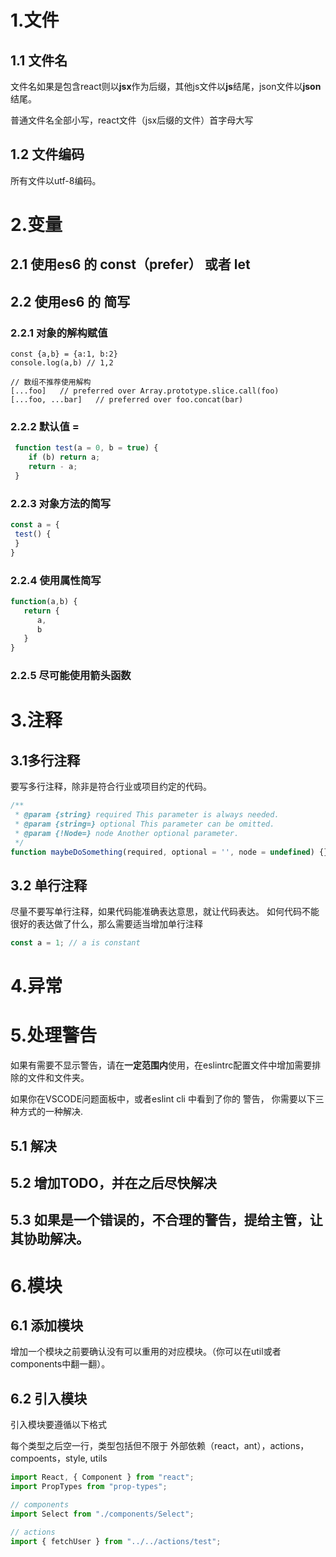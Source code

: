 # 1.文件
## 1.1 文件名

文件名如果是包含react则以**jsx**作为后缀，其他js文件以**js**结尾，json文件以**json**结尾。

普通文件名全部小写，react文件（jsx后缀的文件）首字母大写
## 1.2 文件编码
所有文件以utf-8编码。
# 2.变量
## 2.1 使用es6 的  const（prefer） 或者 let
## 2.2 使用es6 的 简写
### 2.2.1 对象的解构赋值

```
const {a,b} = {a:1, b:2}
console.log(a,b) // 1,2

// 数组不推荐使用解构
[...foo]   // preferred over Array.prototype.slice.call(foo)
[...foo, ...bar]   // preferred over foo.concat(bar)

```
### 2.2.2 默认值 =

```js
 function test(a = 0, b = true) {
 	if (b) return a;
 	return - a;
 }
```
### 2.2.3 对象方法的简写

```js
const a = {
 test() {
 }
}

```
### 2.2.4 使用属性简写

```js
function(a,b) {
   return {
   	  a,
   	  b
   }
}
```

### 2.2.5 尽可能使用箭头函数

# 3.注释
## 3.1多行注释

要写多行注释，除非是符合行业或项目约定的代码。

```js
/**
 * @param {string} required This parameter is always needed.
 * @param {string=} optional This parameter can be omitted.
 * @param {!Node=} node Another optional parameter.
 */
function maybeDoSomething(required, optional = '', node = undefined) {}
```
## 3.2 单行注释

尽量不要写单行注释，如果代码能准确表达意思，就让代码表达。
如何代码不能很好的表达做了什么，那么需要适当增加单行注释

```js
const a = 1; // a is constant

```

# 4.异常

# 5.处理警告
如果有需要不显示警告，请在**一定范围内**使用，在eslintrc配置文件中增加需要排除的文件和文件夹。

如果你在VSCODE问题面板中，或者eslint cli 中看到了你的
警告， 你需要以下三种方式的一种解决.

## 5.1 解决

## 5.2 增加TODO，并在之后尽快解决

## 5.3 如果是一个错误的，不合理的警告，提给主管，让其协助解决。

# 6.模块
## 6.1 添加模块
增加一个模块之前要确认没有可以重用的对应模块。（你可以在util或者components中翻一翻）。
## 6.2 引入模块
引入模块要遵循以下格式

每个类型之后空一行，类型包括但不限于 外部依赖（react，ant），actions，compoents，style, utils

```js
import React, { Component } from "react";
import PropTypes from "prop-types";

// components
import Select from "./components/Select";

// actions
import { fetchUser } from "../../actions/test";

```

